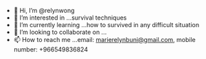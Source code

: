 - 👋 Hi, I’m @relynwong
- 👀 I’m interested in ...survival techniques
- 🌱 I’m currently learning ...how to survived in any difficult situation
- 💞️ I’m looking to collaborate on ...
- 📫 How to reach me ...email: marierelynbuni@gmail.com, mobile number: +966549836824

<!---
relynwong/relynwong is a ✨ special ✨ repository because its `README.md` (this file) appears on your GitHub profile.
You can click the Preview link to take a look at your changes.
--->
